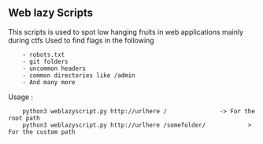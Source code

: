 ## Web lazy Scripts
This scripts is used to spot low hanging fruits in web applications mainly during ctfs
Used to find flags in  the following
``` 
	- robots.txt
	- git folders 
	- uncommon headers
	- common directories like /admin
	- And many more
```
Usage :
```
	python3 weblazyscript.py http://urlhere /				-> For the root path 
	python3 weblazyscript.py http://urlhere /somefolder/			> For the custom path 
```	